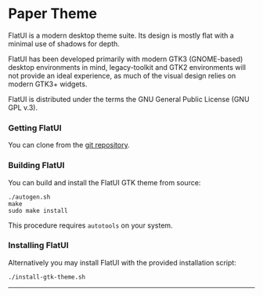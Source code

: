 Paper Theme
===========

FlatUI is a modern desktop theme suite. Its design is mostly flat with a minimal use of shadows for depth.

FlatUI has been developed primarily with modern GTK3 (GNOME-based) desktop environments in mind, legacy-toolkit and GTK2 environments will not provide an ideal experience, as much of the visual design relies on modern GTK3+ widgets.

FlatUI is distributed under the terms the GNU General Public License (GNU GPL v.3).

### Getting FlatUI

You can clone from the [git repository](https://github.com/Spez-Inc/flatui-gtk-theme).

### Building FlatUI

You can build and install the FlatUI GTK theme from source:

    ./autogen.sh
    make
    sudo make install

This procedure requires ```autotools``` on your system.

### Installing FlatUI

Alternatively you may install FlatUI with the provided installation script:

    ./install-gtk-theme.sh

-----------
